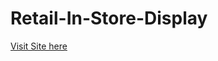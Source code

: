 Retail-In-Store-Display
=======================
[Visit Site here](http://Rise-Vision.github.com/Retail-In-Store-Display/)